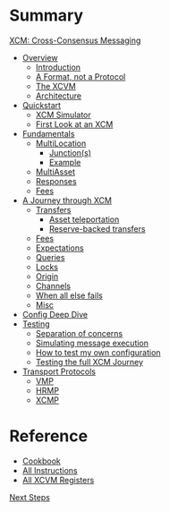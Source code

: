 # Summary

[XCM: Cross-Consensus Messaging](xcm.md)

- [Overview](overview/README.md)
  - [Introduction](overview/interoperability.md)
  - [A Format, not a Protocol](overview/format.md)
  - [The XCVM](overview/xcvm.md)
  - [Architecture](overview/architecture.md)
- [Quickstart](quickstart/README.md)
  - [XCM Simulator](quickstart/xcm-simulator.md)
  - [First Look at an XCM](quickstart/first-look.md)
- [Fundamentals](fundamentals/README.md)
  - [MultiLocation](fundamentals/multilocation/README.md)
    - [Junction(s)](fundamentals/multilocation/junction.md)
    - [Example](fundamentals/multilocation/example.md)
  - [MultiAsset](fundamentals/multiasset.md)
  - [Responses](fundamentals/responses.md)
  - [Fees](fundamentals/fees.md)
- [A Journey through XCM](journey/README.md)
  - [Transfers](journey/transfers/README.md)
    - [Asset teleportation](journey/transfers/teleports.md)
    - [Reserve-backed transfers](journey/transfers/reserve.md)
  - [Fees]()
  - [Expectations]()
  - [Queries]()
  - [Locks](journey/locks/locks.md)
  - [Origin]()
  - [Channels]()
  - [When all else fails]()
  - [Misc]()
- [Config Deep Dive](executor_config/README.md)
- [Testing]()
  - [Separation of concerns]()
  - [Simulating message execution]()
  - [How to test my own configuration]()
  - [Testing the full XCM Journey]()
- [Transport Protocols]()
  - [VMP]()
  - [HRMP]()
  - [XCMP]()

# Reference

- [Cookbook]()
- [All Instructions]()
- [All XCVM Registers]()

[Next Steps]()

